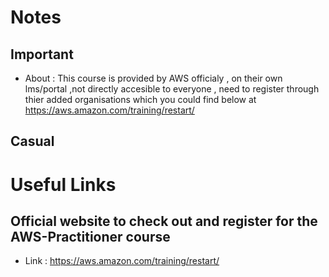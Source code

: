 # Notes 

## Important
- About : This course is provided by AWS officialy , on their own lms/portal ,not directly accesible to everyone ,
  need to register through thier added organisations which you could find below at https://aws.amazon.com/training/restart/

## Casual 


# Useful Links 

## Official website to check out and register for the AWS-Practitioner course 
- Link : https://aws.amazon.com/training/restart/


